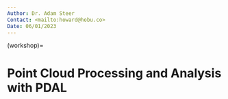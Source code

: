```yaml
---
Author: Dr. Adam Steer
Contact: <mailto:howard@hobu.co>
Date: 06/01/2023
---
```


(workshop)=

# Point Cloud Processing and Analysis with PDAL

